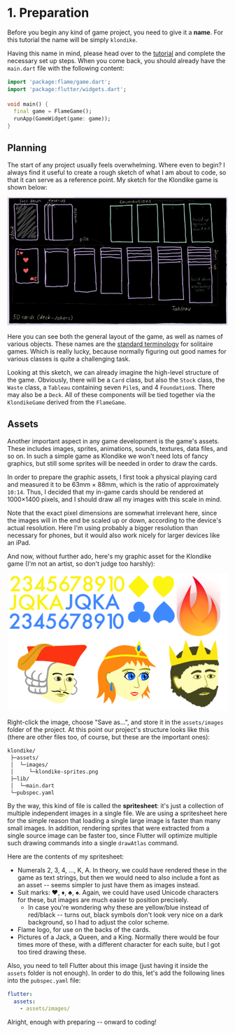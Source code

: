 # 1. Preparation

Before you begin any kind of game project, you need to give it a **name**. For
this tutorial the name will be simply `klondike`.

Having this name in mind, please head over to the [tutorial](../bare_flame_game.md)
and complete the necessary set up steps. When you come back, you should
already have the `main.dart` file with the following content:

```dart
import 'package:flame/game.dart';
import 'package:flutter/widgets.dart';

void main() {
  final game = FlameGame();
  runApp(GameWidget(game: game));
}
```


## Planning

The start of any project usually feels overwhelming. Where even to begin?
I always find it useful to create a rough sketch of what I am about to code,
so that it can serve as a reference point. My sketch for the Klondike game is
shown below:

![Sketch of the klondike card game](../../images/tutorials/klondike-sketch.webp)

Here you can see both the general layout of the game, as well as names of
various objects. These names are the [standard terminology] for solitaire games.
Which is really lucky, because normally figuring out good names for various
classes is quite a challenging task.

Looking at this sketch, we can already imagine the high-level structure of the
game. Obviously, there will be a `Card` class, but also the `Stock` class, the
`Waste` class, a `Tableau` containing seven `Pile`s, and 4 `Foundation`s. There
may also be a `Deck`. All of these components will be tied together via the
`KlondikeGame` derived from the `FlameGame`.


## Assets

Another important aspect in any game development is the game's assets. These
includes images, sprites, animations, sounds, textures, data files, and so on.
In such a simple game as Klondike we won't need lots of fancy graphics, but
still some sprites will be needed in order to draw the cards.

In order to prepare the graphic assets, I first took a physical playing card and
measured it to be 63mm × 88mm, which is the ratio of approximately `10:14`.
Thus, I decided that my in-game cards should be rendered at 1000×1400 pixels,
and I should draw all my images with this scale in mind.

Note that the exact pixel dimensions are somewhat irrelevant here, since the
images will in the end be scaled up or down, according to the device's actual
resolution. Here I'm using probably a bigger resolution than necessary for
phones, but it would also work nicely for larger devices like an iPad.

And now, without further ado, here's my graphic asset for the Klondike game
(I'm not an artist, so don't judge too harshly):

![Klondike sprites](app/assets/images/klondike-sprites.png)

Right-click the image, choose "Save as...", and store it in the `assets/images`
folder of the project. At this point our project's structure looks like this
(there are other files too, of course, but these are the important ones):

```text
klondike/
 ├─assets/
 │  └─images/
 │     └─klondike-sprites.png
 ├─lib/
 │  └─main.dart
 └─pubspec.yaml
```

By the way, this kind of file is called the **spritesheet**: it's just a
collection of multiple independent images in a single file. We are using a
spritesheet here for the simple reason that loading a single large image is
faster than many small images. In addition, rendering sprites that were
extracted from a single source image can be faster too, since Flutter will
optimize multiple such drawing commands into a single `drawAtlas` command.

Here are the contents of my spritesheet:

- Numerals 2, 3, 4, ..., K, A. In theory, we could have rendered these in the
    game as text strings, but then we would need to also include a font as an
    asset -- seems simpler to just have them as images instead.
- Suit marks: ♥, ♦, ♣, ♠. Again, we could have used Unicode characters for
    these, but images are much easier to position precisely.
  - In case you're wondering why these are yellow/blue instead of red/black
        -- turns out, black symbols don't look very nice on a dark background,
        so I had to adjust the color scheme.
- Flame logo, for use on the backs of the cards.
- Pictures of a Jack, a Queen, and a King. Normally there would be four times
    more of these, with a different character for each suite, but I got too
    tired drawing these.

Also, you need to tell Flutter about this image (just having it inside the
`assets` folder is not enough). In order to do this, let's add the following
lines into the `pubspec.yaml` file:

```yaml
flutter:
  assets:
    - assets/images/
```

Alright, enough with preparing -- onward to coding!


[standard terminology]: https://en.wikipedia.org/wiki/Solitaire_terminology
